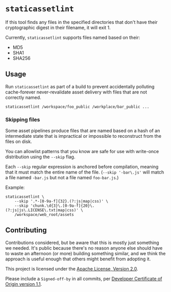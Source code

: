 # `staticassetlint`

If this tool finds any files in the specified directories that don't have
their cryptographic digest in their filename, it will exit 1.

Currently, `staticassetlint` supports files named based on their:
* MD5
* SHA1
* SHA256

## Usage

Run `staticassetlint` as part of a build to prevent accidentally polluting
cache-forever never-revalidate asset delivery with files that are not
correctly named.

```shell
staticassetlint /workspace/foo_public /workplace/bar_public ...
```

### Skipping files

Some asset pipelines produce files that are named based on a hash of an
intermediate state that is impractical or impossible to reconstruct from the
files on disk.

You can allowlist patterns that you know are safe for use with write-once
distribution using the `--skip` flag.

Each `--skip` regular expression is anchored before compilation, meaning that
it must match the entire name of the file. (`--skip '-bar\.js'` will match
a file named `-bar.js` but not a file named `foo-bar.js`.)

Example:

```shell
staticassetlint \
    --skip '.*-[0-9a-f]{32}.(?:js|map|css)' \
    --skip 'chunk.\d{3}\.[0-9a-f]{20}\.(?:js|js\.LICENSE\.txt|map|css)' \
    /workspace/web_root/assets
```

## Contributing

Contributions considered, but be aware that this is mostly just something we
needed. It's public because there's no reason anyone else should have to waste
an afternoon (or more) building something similar, and we think the approach
is useful enough that others might benefit from adopting it.

This project is licensed under the [Apache License, Version 2.0](LICENSE).

Please include a `Signed-off-by` in all commits, per
[Developer Certificate of Origin version 1.1](DCO).
